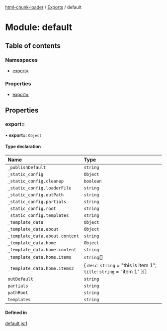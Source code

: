 [html-chunk-loader](../README.md) / [Exports](../modules.md) / default

# Module: default

## Table of contents

### Namespaces

- [export&#x3D;](default.export_.md)

### Properties

- [export&#x3D;](default.md#export&#x3D;)

## Properties

### export&#x3D;

• **export=**: `Object`

#### Type declaration

| Name | Type |
| :------ | :------ |
| `_publishDefault` | `string` |
| `_static_config` | `Object` |
| `_static_config.cleanup` | `boolean` |
| `_static_config.loaderFile` | `string` |
| `_static_config.outPath` | `string` |
| `_static_config.partials` | `string` |
| `_static_config.root` | `string` |
| `_static_config.templates` | `string` |
| `_template_data` | `Object` |
| `_template_data.about` | `Object` |
| `_template_data.about.content` | `string` |
| `_template_data.home` | `Object` |
| `_template_data.home.content` | `string` |
| `_template_data.home.items` | `string`[] |
| `_template_data.home.items2` | { `desc`: `string` = "this is item 1"; `title`: `string` = "item 1" }[] |
| `outDefault` | `string` |
| `partials` | `string` |
| `pathRoot` | `string` |
| `templates` | `string` |

#### Defined in

[default.js:1](https://github.com/abschill/html-chunk-loader/blob/ef949bc/lib/default.js#L1)
